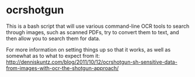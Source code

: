 # ocrshotgun
This is a bash script that will use various command-line OCR tools to search through images, such as scanned PDFs, try to convert them to text, and then allow you to search them for data.

For more information on setting things up so that it works, as well as somewhat as to what to expect from it:
http://denniskuntz.com/blog/2011/10/12/ocrshotgun-sh-sensitive-data-from-images-with-ocr-the-shotgun-approach/
